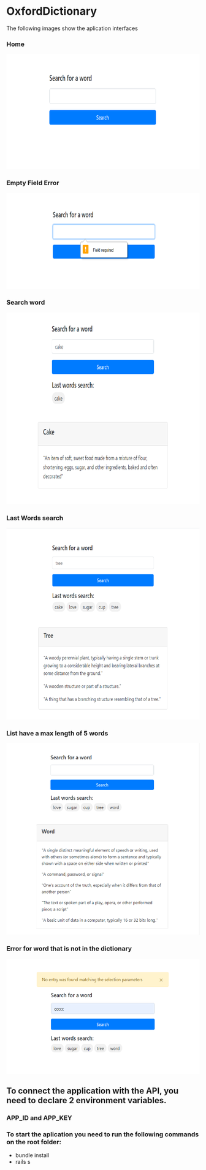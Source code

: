 # OxfordDictionary
The following images show the aplication interfaces

### Home
<img src="/image/home.png" alt="home" height="300">

### Empty Field Error
<img src="/image/empty-field.png" alt="error" height="250">

### Search word
<img src="/image/search.png" alt="search" height="500">

### Last Words search
<img src="/image/last-words.png" alt="search" height="500">

### List have a max length of 5 words
<img src="/image/last-words-change.png" alt="search" height="500">

### Error for word that is not in the dictionary
<img src="/image/error.png" alt="search" height="300">

## To connect the application with the API, you need to declare 2 environment variables. 
### APP_ID and APP_KEY

### To start the aplication you need to run the following commands on the root folder:
- bundle install 
- rails s
